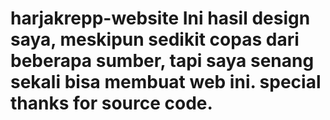 # harjakrepp-website Ini hasil design saya, meskipun sedikit copas dari beberapa sumber, tapi saya senang sekali bisa membuat web ini. special thanks for source code.
